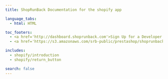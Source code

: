 ```yaml
---
title: ShopRunBack Documentation for the shopify app

language_tabs:
  - html: HTML

toc_footers:
  - <a href='http://dashboard.shoprunback.com'>Sign Up for a Developer Key</a>
  - <a href='https://s3.amazonaws.com/srb-public/prestashop/shoprunback-prestashop.zip'>Download the module</a>

includes:
  - shopify/introduction
  - shopify/return_button

search: false
---
```



